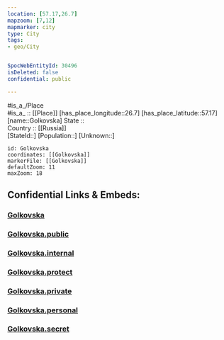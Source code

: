 ```yaml
---
location: [57.17,26.7] 
mapzoom: [7,12] 
mapmarker: city 
type: City
tags:
- geo/City


SpocWebEntityId: 30496
isDeleted: false
confidential: public

---
```

#is_a_/Place  
#is_a_ :: [[Place]] 
[has_place_longitude::26.7] 
[has_place_latitude::57.17] 
[name::Golkovska] 
State ::  
Country :: [[Russia]]  
[StateId::] 
[Population::] 
[Unknown::] 


```leaflet
id: Golkovska
coordinates: [[Golkovska]] 
markerFile: [[Golkovska]] 
defaultZoom: 11 
maxZoom: 18
```


## Confidential Links & Embeds: 

### [Golkovska](/_Standards/Earth/Continent/Europe/Europe~North/Latvia/Regions~Latvia/Vidzeme/counties~Vidzeme/Gulbene/City/Golkovska.md) 

### [Golkovska.public](/_public/Earth/Continent/Europe/Europe~North/Latvia/Regions~Latvia/Vidzeme/counties~Vidzeme/Gulbene/City/Golkovska.public.md) 

### [Golkovska.internal](/_internal/Earth/Continent/Europe/Europe~North/Latvia/Regions~Latvia/Vidzeme/counties~Vidzeme/Gulbene/City/Golkovska.internal.md) 

### [Golkovska.protect](/_protect/Earth/Continent/Europe/Europe~North/Latvia/Regions~Latvia/Vidzeme/counties~Vidzeme/Gulbene/City/Golkovska.protect.md) 

### [Golkovska.private](/_private/Earth/Continent/Europe/Europe~North/Latvia/Regions~Latvia/Vidzeme/counties~Vidzeme/Gulbene/City/Golkovska.private.md) 

### [Golkovska.personal](/_personal/Earth/Continent/Europe/Europe~North/Latvia/Regions~Latvia/Vidzeme/counties~Vidzeme/Gulbene/City/Golkovska.personal.md) 

### [Golkovska.secret](/_secret/Earth/Continent/Europe/Europe~North/Latvia/Regions~Latvia/Vidzeme/counties~Vidzeme/Gulbene/City/Golkovska.secret.md)

